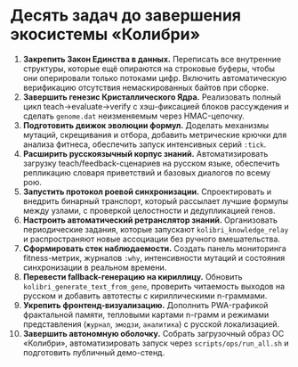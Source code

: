 # Десять задач до завершения экосистемы «Колибри»

1. **Закрепить Закон Единства в данных.** Переписать все внутренние структуры, которые ещё опираются на строковые буферы, чтобы они оперировали только потоками цифр. Включить автоматическую верификацию отсутствия немаскированных байтов при сборке.
2. **Завершить генезис Кристаллического Ядра.** Реализовать полный цикл teach→evaluate→verify с хэш-фиксацией блоков рассуждения и сделать `genome.dat` неизменяемым через HMAC-цепочку.
3. **Подготовить движок эволюции формул.** Доделать механизмы мутаций, скрещивания и отбора, добавить метрические крючки для анализа фитнеса, обеспечить запуск интенсивных серий `:tick`.
4. **Расширить русскоязычный корпус знаний.** Автоматизировать загрузку teach/feedback-сценариев на русском языке, обеспечить репликацию словаря приветствий и базовых диалогов по всему рою.
5. **Запустить протокол роевой синхронизации.** Спроектировать и внедрить бинарный транспорт, который рассылает лучшие формулы между узлами, с проверкой целостности и дедупликацией генов.
6. **Настроить автоматический ретранслятор знаний.** Организовать периодические задания, которые запускают `kolibri_knowledge_relay` и распространяют новые ассоциации без ручного вмешательства.
7. **Сформировать стек наблюдаемости.** Создать панель мониторинга fitness-метрик, журналов `:why`, интенсивности мутаций и состояния синхронизации в реальном времени.
8. **Перевести fallback-генерацию на кириллицу.** Обновить `kolibri_generate_text_from_gene`, проверить читаемость выходов на русском и добавить автотесты с кириллическими n-граммами.
9. **Укрепить фронтенд-визуализацию.** Дополнить PWA-графикой фрактальной памяти, тепловыми картами n-грамм и режимами представления (`журнал`, `эмодзи`, `аналитика`) с русской локализацией.
10. **Завершить автономную оболочку.** Собрать загрузочный образ ОС «Колибри», автоматизировать запуск через `scripts/ops/run_all.sh` и подготовить публичный демо-стенд.
